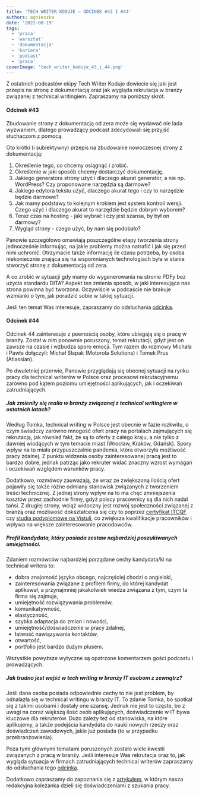 ```yaml
---
title: 'TECH WRITER KODUJE – ODCINEK #43 I #44'
authors: agnieszka
date: '2022-08-19'
tags:
  - 'praca'
  - 'warsztat'
  - 'dokumentacja'
  - 'kariera'
  - 'podcast'
  - 'praca'
coverImage: 'tech_writer_koduje_43_i_44.png'
---
```


Z ostatnich podcastów ekipy Tech Writer Koduje dowiecie się jaki jest przepis na
stronę z dokumentacją oraz jak wygląda rekrutacja w branży związanej z technical
writingiem. Zapraszamy na poniższy skrót.

<!--truncate-->

#### Odcinek #43

Zbudowanie strony z dokumentacją od zera może się wydawać nie lada wyzwaniem,
dlatego prowadzący podcast zdecydowali się przyjść słuchaczom z pomocą.

Oto krótki (i subiektywny) przepis na zbudowanie nowoczesnej strony z
dokumentacją:

1. Określenie tego, co chcemy osiągnąć i zrobić.
2. Określenie w jaki sposób chcemy dostarczyć dokumentację.
3. Jakiego generatora strony użyć i dlaczego akurat generator, a nie np.
   WordPress? Czy proponowane narzędzia są darmowe?
4. Jakiego edytora tekstu użyć, dlaczego akurat tego i czy to narzędzie będzie
   darmowe?
5. Jak mamy podstawy to kolejnym krokiem jest system kontroli wersji. Czego użyć
   i dlaczego akurat to narzędzie będzie dobrym wyborem?
6. Teraz czas na hosting - jaki wybrać i czy jest szansa, by był on darmowy?
7. Wygląd strony - czego użyć, by nam się podobało?

Panowie szczegółowo omawiają poszczególne etapy tworzenia strony jednocześnie
informując, na jakie problemy można natrafić i jak się przed nimi uchronić.
Otrzymacie także informację ile czasu potrzeba, by osoba niekoniecznie znająca
się na wspomnianych technologiach była w stanie stworzyć stronę z dokumentacją
od zera.

A co zrobić w sytuacji gdy mamy do wygenerowania na stronie PDFy bez użycia
standardu DITA? Aspekt ten zmienia sposób, w jaki interesująca nas strona
powinna być tworzona. Oczywiście w podcaście nie brakuje wzmianki o tym, jak
poradzić sobie w takiej sytuacji.

Jeśli ten temat Was interesuje, zapraszamy do odsłuchania
[odcinka](https://techwriterkoduje.pl/blog/2022/07/16/tech-writer-buduje-strone-z-dokumentacja).

#### Odcinek #44

Odcinek 44 zainteresuje z pewnością osoby, które ubiegają się o pracę w branży.
Został w nim ponownie poruszony, temat rekrutacji, gdyż jest on zawsze na czasie
i wzbudza sporo emocji. Tym razem do rozmowy Michała i Pawła dołączyli: Michał
Słapak (Motorola Solutions) i Tomek Prus (Atlassian).

Po dwuletniej przerwie, Panowie przyglądają się obecnej sytuacji na rynku pracy
dla technical writerów w Polsce oraz procesowi rekrutacyjnemu zarówno pod kątem
poziomu umiejętności aplikujących, jak i oczekiwań zatrudniających.

##### Jak zmieniły się realia w branży związanej z technical writingiem w ostatnich latach?

Według Tomka, technical writing w Polsce jest obecnie w fazie rozkwitu, o czym
świadczy zarówno mnogość ofert pracy na portalach zajmujących się rekrutacją,
jak również fakt, że są to oferty z całego kraju, a nie tylko z dawniej
wiodących w tym temacie miast (Wrocław, Kraków, Gdańsk). Spory wpływ na to miała
przypuszczalnie pandemia, która otworzyła możliwość pracy zdalnej. Z punktu
widzenia osoby zainteresowanej pracą jest to bardzo dobre, jednak patrząc jako
rekruter widać znaczny wzrost wymagań i oczekiwań względem warunków pracy.

Dodatkowo, rozmówcy zauważają, że wraz ze zwiększoną ilością ofert pojawiły się
także różne odmiany stanowisk związanych z tworzeniem treści technicznej. Z
jednej strony wpływ na to ma chęć zmniejszenia kosztów przez zachodnie firmy,
gdyż polscy pracownicy są dla nich nadal tańsi. Z drugiej strony, wciąż widoczny
jest rozwój społeczności związanej z branżą oraz możliwość dokształcenia się czy
to poprzez [certyfikat ITCQF](https://itcqf.org/) czy
[studia podyplomowe na Vistuli](https://www.vistula.edu.pl/kierunki-studiow/kontynuacja-edukacji/studia-podyplomowe/informatyka/komunikacja-techniczna),
co zwiększa kwalifikacje pracowników i wpływa na większe zainteresowanie
pracodawców.

##### Profil kandydata, który posiada zestaw najbardziej poszukiwanych umiejętności.

Zdaniem rozmówców najbardziej porządane cechy kandydata/ki na technical writera
to:

- dobra znajomość języka obcego, najczęściej chodzi o angielski,
- zainteresowania związane z profilem firmy, do której kandydat aplikował, a
  przynajmniej jakakolwiek wiedza związana z tym, czym ta firma się zajmuje,
- umiejętność rozwiązywania problemów,
- komunikatywność,
- elastyczność,
- szybka adaptacja do zmian i nowości,
- umiejętność/doświadczenie w pracy zdalnej,
- łatwość nawiązywania kontaktów,
- otwartość,
- portfolio jest bardzo dużym plusem.

Wszystkie powyższe wytyczne są opatrzone komentarzem gości podcastu i
prowadzących.

##### Jak trudno jest wejść w tech writing w branży IT osobom z zewnątrz?

Jeśli dana osoba posiada odpowiednie cechy to nie jest problem, by odnalazła się
w technical writingu w branży IT. To zdanie Tomka, bo spotkał się z takimi
osobami i dostały one szansę. Jednak nie jest to częste, bo z uwagi na coraz
większą ilość osób aplikujących, doświadczenie w IT bywa kluczowe dla
rekruterów. Dużo zależy też od stanowiska, na które aplikujemy, a także
podejścia kandydata do nauki nowych rzeczy oraz doświadczeń zawodowych, jakie
już posiada (to w przypadku przebranżowienia).

Poza tymi głównymi tematami poruszonych zostało wiele kwestii związanych z pracą
w branży. Jeśli interesuje Was rekrutacja oraz to, jak wygląda sytuacja w
firmach zatrudniających technical writerów zapraszamy do odsłuchania tego
[odcinka](https://techwriterkoduje.pl/blog/2022/08/01/rekrutacja-tech-writerow).

Dodatkowo zapraszamy do zapoznania się z
[artykułem](http://techwriter.pl/techwriter-szuka-pierwszej-pracy/), w którym
nasza redakcyjna koleżanka dzieli się doświadczeniami z szukania pracy.
